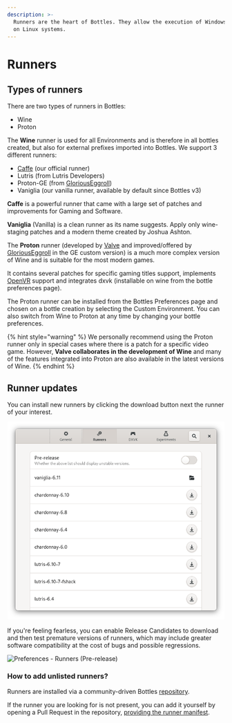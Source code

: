 ```yaml
---
description: >-
  Runners are the heart of Bottles. They allow the execution of Windows software
  on Linux systems.
---
```


# Runners

## Types of runners

There are two types of runners in Bottles:

* Wine
* Proton

The **Wine** runner is used for all Environments and is therefore in all bottles created, but also for external prefixes imported into Bottles. We support 3 different runners:

* [Caffe](https://github.com/bottlesdevs/components/tree/main/runners/wine) (our official runner)
* Lutris (from Lutris Developers)
* Proton-GE (from [GloriousEggroll](https://github.com/GloriousEggroll))
* Vaniglia (our vanilla runner, available by default since Bottles v3)

**Caffe** is a powerful runner that came with a large set of patches and improvements for Gaming and Software.&#x20;

**Vaniglia** (Vanilla) is a clean runner as its name suggests. Apply only wine-staging patches and a modern theme created by Joshua Ashton.

The **Proton** runner (developed by [Valve](https://github.com/ValveSoftware/Proton) and improved/offered by [GloriousEggroll](https://github.com/GloriousEggroll/proton-ge-custom) in the GE custom version) is a much more complex version of Wine and is suitable for the most modern games.

It contains several patches for specific gaming titles support, implements [OpenVR](https://partner.steamgames.com/doc/features/steamvr/openvr) support and integrates dxvk (installable on wine from the bottle preferences page).

The Proton runner can be installed from the Bottles Preferences page and chosen on a bottle creation by selecting the Custom Environment. You can also switch from Wine to Proton at any time by changing your bottle preferences.

{% hint style="warning" %}
We personally recommend using the Proton runner only in special cases where there is a patch for a specific video game. However, **Valve collaborates in the development of Wine** and many of the features integrated into Proton are also available in the latest versions of Wine.
{% endhint %}

## Runner updates

You can install new runners by clicking the download button next the runner of your interest.

![Preferences - Runners](<../.gitbook/assets/image (27).png>)

If you're feeling fearless, you can enable Release Candidates to download and then test premature versions of runners, which may include greater software compatibility at the cost of bugs and possible regressions.

![Preferences - Runners (Pre-release)](<../.gitbook/assets/image (26).png>)

### How to add unlisted runners?

Runners are installed via a community-driven Bottles [repository](https://github.com/bottlesdevs/components).

If the runner you are looking for is not present, you can add it yourself by opening a Pull Request in the repository, [providing the runner manifest](https://github.com/bottlesdevs/components/blob/main/README.md#how-to-contribute).
